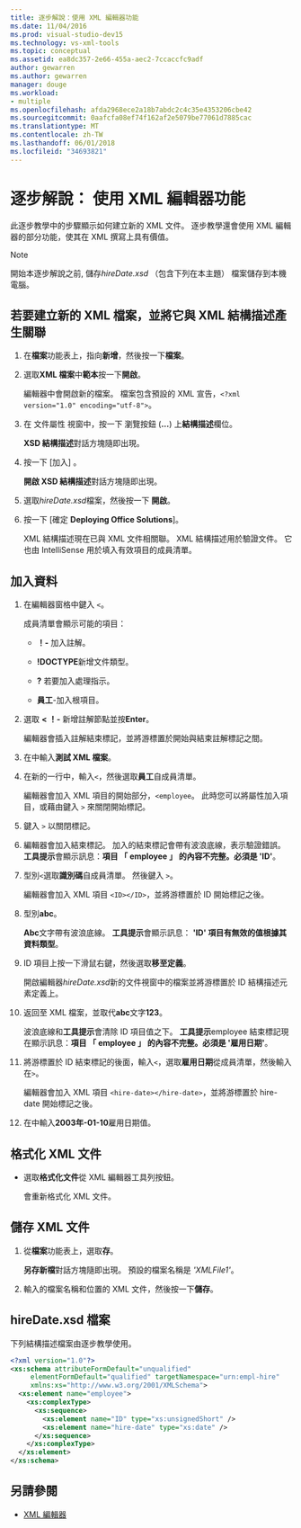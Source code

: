 ```yaml
---
title: 逐步解說：使用 XML 編輯器功能
ms.date: 11/04/2016
ms.prod: visual-studio-dev15
ms.technology: vs-xml-tools
ms.topic: conceptual
ms.assetid: ea8dc357-2e66-455a-aec2-7ccaccfc9adf
author: gewarren
ms.author: gewarren
manager: douge
ms.workload:
- multiple
ms.openlocfilehash: afda2968ece2a18b7abdc2c4c35e4353206cbe42
ms.sourcegitcommit: 0aafcfa08ef74f162af2e5079be77061d7885cac
ms.translationtype: MT
ms.contentlocale: zh-TW
ms.lasthandoff: 06/01/2018
ms.locfileid: "34693821"
---
```

# <a name="walkthrough-use-xml-editor-features"></a>逐步解說： 使用 XML 編輯器功能

此逐步教學中的步驟顯示如何建立新的 XML 文件。 逐步教學還會使用 XML 編輯器的部分功能，使其在 XML 撰寫上具有價值。

> [!NOTE]
> 開始本逐步解說之前, 儲存*hireDate.xsd* （包含下列在本主題） 檔案儲存到本機電腦。

## <a name="to-create-a-new-xml-file-and-associate-it-with-an-xml-schema"></a>若要建立新的 XML 檔案，並將它與 XML 結構描述產生關聯

1.  在**檔案**功能表上，指向**新增**，然後按一下**檔案**。

2.  選取**XML 檔案**中**範本**按一下**開啟**。

     編輯器中會開啟新的檔案。 檔案包含預設的 XML 宣告，`<?xml version="1.0" encoding="utf-8">`。

3.  在 文件屬性 視窗中，按一下 瀏覽按鈕 (**...**) 上**結構描述**欄位。

     **XSD 結構描述**對話方塊隨即出現。

4.  按一下 [加入] 。

     **開啟 XSD 結構描述**對話方塊隨即出現。

5.  選取*hireDate.xsd*檔案，然後按一下 **開啟**。

6.  按一下 [確定 **Deploying Office Solutions**]。

     XML 結構描述現在已與 XML 文件相關聯。 XML 結構描述用於驗證文件。 它也由 IntelliSense 用於填入有效項目的成員清單。

## <a name="to-add-data"></a>加入資料

1.  在編輯器窗格中鍵入 `<`。

     成員清單會顯示可能的項目：

    -   **！-** 加入註解。

    -   **!DOCTYPE**新增文件類型。

    -   **?** 若要加入處理指示。

    -   **員工**-加入根項目。

2.  選取 **< ！-** 新增註解節點並按**Enter**。

     編輯器會插入註解結束標記，並將游標置於開始與結束註解標記之間。

3.  在中輸入**測試 XML 檔案**。

4.  在新的一行中，輸入`<`，然後選取**員工**自成員清單。

     編輯器會加入 XML 項目的開始部分，`<employee`。 此時您可以將屬性加入項目，或藉由鍵入 `>` 來關閉開始標記。

5.  鍵入 `>` 以關閉標記。

6.  編輯器會加入結束標記。 加入的結束標記會帶有波浪底線，表示驗證錯誤。 **工具提示**會顯示訊息：**項目 「 employee 」 的內容不完整。必須是 'ID'**。

7.  型別`<`選取**識別碼**自成員清單。 然後鍵入 `>`。

     編輯器會加入 XML 項目 `<ID></ID>`，並將游標置於 ID 開始標記之後。

8.  型別**abc**。

     **Abc**文字帶有波浪底線。 **工具提示**會顯示訊息： **'ID' 項目有無效的值根據其資料類型**。

9. ID 項目上按一下滑鼠右鍵，然後選取**移至定義**。

     開啟編輯器*hireDate.xsd*新的文件視窗中的檔案並將游標置於 ID 結構描述元素定義上。

10. 返回至 XML 檔案，並取代**abc**文字**123**。

     波浪底線和**工具提示**會清除 ID 項目值之下。 **工具提示**employee 結束標記現在顯示訊息：**項目 「 employee 」 的內容不完整。必須是 '雇用日期'**。

11. 將游標置於 ID 結束標記的後面，輸入`<`，選取**雇用日期**從成員清單，然後輸入在`>`。

     編輯器會加入 XML 項目 `<hire-date></hire-date>`，並將游標置於 hire-date 開始標記之後。

12. 在中輸入**2003年-01-10**雇用日期值。

## <a name="to-format-the-xml-document"></a>格式化 XML 文件

- 選取**格式化文件**從 XML 編輯器工具列按鈕。

    會重新格式化 XML 文件。

## <a name="to-save-the-xml-document"></a>儲存 XML 文件

1.  從**檔案**功能表上，選取**存**。

     **另存新檔**對話方塊隨即出現。 預設的檔案名稱是 *'XMLFile1'*。

2.  輸入的檔案名稱和位置的 XML 文件，然後按一下**儲存**。

## <a name="hiredatexsd-file"></a>hireDate.xsd 檔案
 下列結構描述檔案由逐步教學使用。

```xml
<?xml version="1.0"?>
<xs:schema attributeFormDefault="unqualified"
     elementFormDefault="qualified" targetNamespace="urn:empl-hire"
     xmlns:xs="http://www.w3.org/2001/XMLSchema">
  <xs:element name="employee">
    <xs:complexType>
      <xs:sequence>
        <xs:element name="ID" type="xs:unsignedShort" />
        <xs:element name="hire-date" type="xs:date" />
      </xs:sequence>
    </xs:complexType>
  </xs:element>
</xs:schema>
```

## <a name="see-also"></a>另請參閱

- [XML 編輯器](../xml-tools/xml-editor.md)